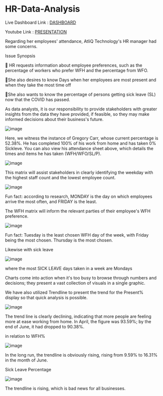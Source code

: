 # HR-Data-Analysis

Live Dashboard Link :  [DASHBOARD](https://app.powerbi.com/view?r=eyJrIjoiYmJmNjdmNWUtMmI4Yi00MzRiLTgyMjItMTFiNWQ4NGM4YThiIiwidCI6ImM2ZTU0OWIzLTVmNDUtNDAzMi1hYWU5LWQ0MjQ0ZGM1YjJjNCJ9)

Youtube Link : [PRESENTATION](https://youtu.be/gSq2UWMF-Pw)

Regarding her employees' attendance, AtliQ Technology's HR manager had some concerns. 

Issue Synopsis 

📍 HR requests information about employee preferences, such as the percentage of workers who prefer WFH and the percentage from WFO. 

📍She also desires to know Days when her employees are most present and when they take the most time off 

📍She also wants to know the percentage of persons getting sick leave (SL) now that the COVID has passed. 

As data analysts, it is our responsibility to provide stakeholders with greater insights from the data they have provided, if feasible, so they may make informed decisions about their business's future. 

![image](https://github.com/askindiawhy/HR-Data-Analysis/assets/121374921/0eeaa2aa-ab6f-4d92-aa65-3c39a7afa526)

Here, we witness the instance of Gregory Carr, whose current percentage is 52.38%. He has completed 100% of his work from home and has taken 0% Sickleve. You can also view his attendance sheet above, which details the times and items he has taken (WFH/WFO/SL/P).

![image](https://github.com/askindiawhy/HR-Data-Analysis/assets/121374921/ec02da29-f7f9-4e7f-b2cb-bcad4b68d798)

This matrix will assist stakeholders in clearly identifying the weekday with the highest staff count and the lowest employee count. 

![image](https://github.com/askindiawhy/HR-Data-Analysis/assets/121374921/69242162-c68d-45e0-8a03-c54fa2003dd6)

Fun fact: according to research, MONDAY is the day on which employees arrive the most often, and FRIDAY is the least. 

The WFH matrix will inform the relevant parties of their employee's WFH preference. 

![image](https://github.com/askindiawhy/HR-Data-Analysis/assets/121374921/91e7a652-da2d-4b17-8a92-1568d1649a41)

Fun fact: Tuesday is the least chosen WFH day of the week, with Friday being the most chosen. Thursday is the most chosen. 

Likewise with sick leave 

![image](https://github.com/askindiawhy/HR-Data-Analysis/assets/121374921/9286bda9-d069-4050-9e51-8a978985e8e2)

where the most SICK LEAVE days taken in a week are Mondays 

Charts come into action when it's too busy to browse through numbers and decisions; they present a vast collection of visuals in a single graphic. 

We have also utilized Trendline to present the trend for the Present% display so that quick analysis is possible. 

![image](https://github.com/askindiawhy/HR-Data-Analysis/assets/121374921/ac34407b-3a07-44b6-9476-af39c74c036a)

The trend line is clearly declining, indicating that more people are feeling more at ease working from home. 
In April, the figure was 93.59%; by the end of June, it had dropped to 90.38%. 

in relation to WFH% 

![image](https://github.com/askindiawhy/HR-Data-Analysis/assets/121374921/6656faad-bb27-4cec-b6b9-74569df588ad)

In the long run, the trendline is obviously rising, rising from 9.59% to 16.31% in the month of June. 

Sick Leave Percentage 

![image](https://github.com/askindiawhy/HR-Data-Analysis/assets/121374921/9f27019f-a24d-49c8-85a7-ef1faa64dc9e)

The trendline is rising, which is bad news for all businesses. 








